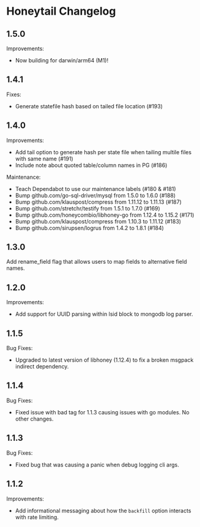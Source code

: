 # Honeytail Changelog

## 1.5.0

Improvements:

- Now building for darwin/arm64 (M1)!

## 1.4.1

Fixes:

- Generate statefile hash based on tailed file location (#193)

## 1.4.0

Improvements:

- Add tail option to generate hash per state file when tailing multile files with same name (#191)
- Include note about quoted table/column names in PG (#186)

Maintenance:

- Teach Dependabot to use our maintenance labels (#180 & #181)
- Bump github.com/go-sql-driver/mysql from 1.5.0 to 1.6.0 (#188)
- Bump github.com/klauspost/compress from 1.11.12 to 1.11.13 (#187)
- Bump github.com/stretchr/testify from 1.5.1 to 1.7.0 (#169)
- Bump github.com/honeycombio/libhoney-go from 1.12.4 to 1.15.2 (#171)
- Bump github.com/klauspost/compress from 1.10.3 to 1.11.12 (#183)
- Bump github.com/sirupsen/logrus from 1.4.2 to 1.8.1 (#184)

## 1.3.0

Add rename_field flag that allows users to map fields to alternative field names.

## 1.2.0

Improvements:

- Add support for UUID parsing within lsid block to mongodb log parser.

## 1.1.5

Bug Fixes:

- Upgraded to latest version of libhoney (1.12.4) to fix a broken msgpack indirect dependency.

## 1.1.4

Bug Fixes:

- Fixed issue with bad tag for 1.1.3 causing issues with go modules. No other changes.

## 1.1.3

Bug Fixes:

- Fixed bug that was causing a panic when debug logging cli args.

## 1.1.2

Improvements:

- Add informational messaging about how the `backfill` option interacts with rate limiting.
